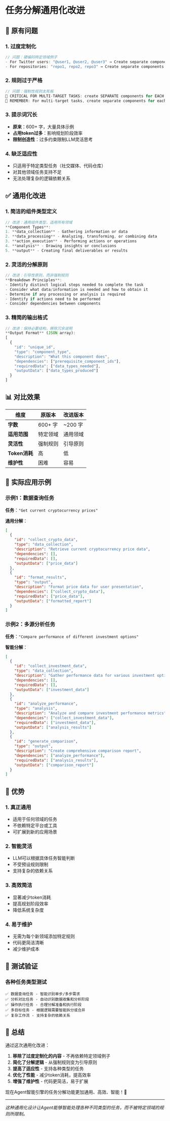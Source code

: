 # 任务分解通用化改进

## 🚨 原有问题

### 1. **过度定制化**
```typescript
// 问题：硬编码特定领域例子
- For Twitter users: "@user1, @user2, @user3" → Create separate components
- For repositories: "repo1, repo2, repo3" → Create separate components
```

### 2. **规则过于严格**
```typescript
// 问题：强制性规则太死板
🚨 CRITICAL FOR MULTI-TARGET TASKS: create SEPARATE components for EACH target
🔧 REMEMBER: For multi-target tasks, create separate components for each target!
```

### 3. **提示词冗长**
- **原来**：600+ 字，大量具体示例
- **占用token过多**：影响规划阶段效率
- **限制创造性**：过多约束限制LLM灵活思考

### 4. **缺乏适应性**
- 只适用于特定类型任务（社交媒体、代码仓库）
- 对其他领域任务支持不足
- 无法处理复杂的逻辑依赖关系

## ✅ 通用化改进

### 1. **简洁的组件类型定义**
```typescript
// 改进：通用组件类型，适用所有领域
**Component Types**:
1. **data_collection** - Gathering information or data
2. **data_processing** - Analyzing, transforming, or combining data  
3. **action_execution** - Performing actions or operations
4. **analysis** - Drawing insights or conclusions
5. **output** - Creating final deliverables or results
```

### 2. **灵活的分解原则**
```typescript
// 改进：引导性原则，而非强制规则
**Breakdown Principles**:
- Identify distinct logical steps needed to complete the task
- Consider what data/information is needed and how to obtain it
- Determine if any processing or analysis is required
- Identify if actions need to be performed
- Consider dependencies between components
```

### 3. **精简的输出格式**
```typescript
// 改进：保持必要结构，移除冗余说明
**Output Format** (JSON array):
[
  {
    "id": "unique_id",
    "type": "component_type", 
    "description": "What this component does",
    "dependencies": ["prerequisite_component_ids"],
    "requiredData": ["data_types_needed"],
    "outputData": ["data_types_produced"]
  }
]
```

## 📊 对比效果

| 维度 | 原版本 | 改进版本 |
|------|--------|----------|
| **字数** | 600+ 字 | ~200 字 |
| **适用范围** | 特定领域 | 通用领域 |
| **灵活性** | 强制规则 | 引导原则 |
| **Token消耗** | 高 | 低 |
| **维护性** | 困难 | 容易 |

## 🎯 实际应用示例

### 示例1：数据查询任务
**任务**：`"Get current cryptocurrency prices"`

**通用分解**：
```json
[
  {
    "id": "collect_crypto_data",
    "type": "data_collection",
    "description": "Retrieve current cryptocurrency price data",
    "dependencies": [],
    "requiredData": [],
    "outputData": ["price_data"]
  },
  {
    "id": "format_results",
    "type": "output",
    "description": "Format price data for user presentation",
    "dependencies": ["collect_crypto_data"],
    "requiredData": ["price_data"],
    "outputData": ["formatted_report"]
  }
]
```

### 示例2：多源分析任务
**任务**：`"Compare performance of different investment options"`

**智能分解**：
```json
[
  {
    "id": "collect_investment_data",
    "type": "data_collection",
    "description": "Gather performance data for various investment options",
    "dependencies": [],
    "requiredData": [],
    "outputData": ["investment_data"]
  },
  {
    "id": "analyze_performance",
    "type": "analysis",
    "description": "Analyze and compare investment performance metrics",
    "dependencies": ["collect_investment_data"],
    "requiredData": ["investment_data"],
    "outputData": ["analysis_results"]
  },
  {
    "id": "generate_comparison",
    "type": "output",
    "description": "Create comprehensive comparison report",
    "dependencies": ["analyze_performance"],
    "requiredData": ["analysis_results"],
    "outputData": ["comparison_report"]
  }
]
```

## 🚀 优势

### 1. **真正通用**
- 适用于任何领域的任务
- 不依赖特定平台或工具
- 可扩展到新的应用场景

### 2. **智能灵活**
- LLM可以根据具体任务智能判断
- 不受预设规则限制
- 支持复杂的依赖关系

### 3. **高效简洁**
- 显著减少token消耗
- 提高规划阶段效率
- 降低系统复杂度

### 4. **易于维护**
- 无需为每个新领域添加特定规则
- 代码更简洁清晰
- 减少维护成本

## 🧪 测试验证

### 各种任务类型测试
```
✅ 数据查询任务 - 智能识别单步/多步需求
✅ 分析对比任务 - 自动识别数据收集和分析阶段
✅ 操作执行任务 - 合理分解准备和执行阶段
✅ 多目标任务 - 根据逻辑需要智能拆分或合并
✅ 复杂工作流 - 支持复杂的依赖关系
```

## 📝 总结

通过这次通用化改进：

1. **移除了过度定制化的内容** - 不再依赖特定领域例子
2. **简化了分解逻辑** - 从强制规则变为引导原则  
3. **提高了适应性** - 支持各种类型的任务
4. **优化了性能** - 减少token消耗，提高效率
5. **增强了维护性** - 代码更简洁，易于扩展

现在Agent智能引擎的任务分解功能更加通用、高效、智能！🎉

---

*这种通用化设计让Agent能够智能处理各种不同类型的任务，而不被特定领域的规则所限制。* 
